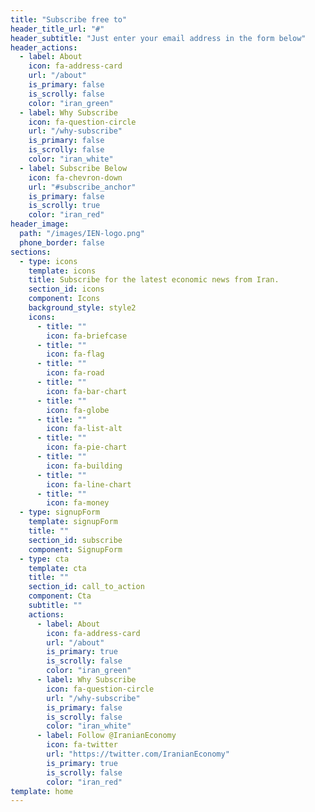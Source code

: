 ```yaml
---
title: "Subscribe free to"
header_title_url: "#"
header_subtitle: "Just enter your email address in the form below"
header_actions:
  - label: About
    icon: fa-address-card
    url: "/about"
    is_primary: false
    is_scrolly: false
    color: "iran_green"
  - label: Why Subscribe
    icon: fa-question-circle
    url: "/why-subscribe"
    is_primary: false
    is_scrolly: false
    color: "iran_white"
  - label: Subscribe Below
    icon: fa-chevron-down
    url: "#subscribe_anchor"
    is_primary: false
    is_scrolly: true
    color: "iran_red"
header_image:
  path: "/images/IEN-logo.png"
  phone_border: false
sections:
  - type: icons
    template: icons
    title: Subscribe for the latest economic news from Iran.
    section_id: icons
    component: Icons
    background_style: style2
    icons:
      - title: ""
        icon: fa-briefcase
      - title: ""
        icon: fa-flag
      - title: ""
        icon: fa-road
      - title: ""
        icon: fa-bar-chart
      - title: ""
        icon: fa-globe
      - title: ""
        icon: fa-list-alt
      - title: ""
        icon: fa-pie-chart
      - title: ""
        icon: fa-building
      - title: ""
        icon: fa-line-chart
      - title: ""
        icon: fa-money
  - type: signupForm
    template: signupForm
    title: ""
    section_id: subscribe
    component: SignupForm
  - type: cta
    template: cta
    title: ""
    section_id: call_to_action
    component: Cta
    subtitle: ""
    actions:
      - label: About
        icon: fa-address-card
        url: "/about"
        is_primary: true
        is_scrolly: false
        color: "iran_green"
      - label: Why Subscribe
        icon: fa-question-circle
        url: "/why-subscribe"
        is_primary: false
        is_scrolly: false
        color: "iran_white"
      - label: Follow @IranianEconomy
        icon: fa-twitter
        url: "https://twitter.com/IranianEconomy"
        is_primary: true
        is_scrolly: false
        color: "iran_red"
template: home
---
```

